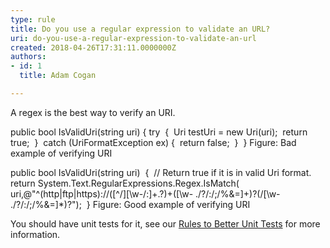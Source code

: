 ```yaml
---
type: rule
title: Do you use a regular expression to validate an URL?
uri: do-you-use-a-regular-expression-to-validate-an-url
created: 2018-04-26T17:31:11.0000000Z
authors:
- id: 1
  title: Adam Cogan

---
```


A regex is the best way to verify an URI.

 
public bool IsValidUri(string uri)
{
try 
{ 
Uri testUri = new Uri(uri); 
return true; 
} 
catch (UriFormatException ex)
{ 
return false; 
} 
}
Figure: Bad example of verifying URI

public bool IsValidUri(string uri) 
{ 
// Return true if it is in valid Uri format.
return System.Text.RegularExpressions.Regex.IsMatch( uri,@"^(http|ftp|https)://([^\/][\w-/:]+\.?)+([\w- ./?/:/;/\%&=]+)?(/[\w- ./?/:/;/\%&=]\*)?"); 
}
 Figure: Good example of verifying URI 

You should have unit tests for it, see our [Rules to Better Unit Tests](https&#58;//www.ssw.com.au/ssw/Standards/Rules/RulesToBetterUnitTests.aspx) for more information.
